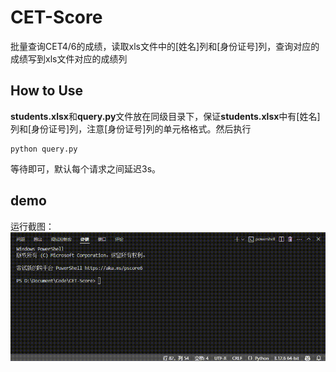 # CET-Score
批量查询CET4/6的成绩，读取xls文件中的[姓名]列和[身份证号]列，查询对应的成绩写到xls文件对应的成绩列

## How to Use
**students.xlsx**和**query.py**文件放在同级目录下，保证**students.xlsx**中有[姓名]列和[身份证号]列，注意[身份证号]列的单元格格式。然后执行
```
python query.py
```
等待即可，默认每个请求之间延迟3s。


## demo
运行截图：
![Image](./demo.gif)